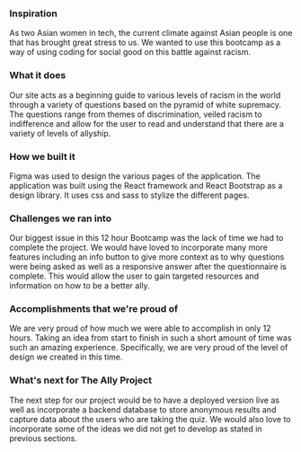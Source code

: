 ### Inspiration
As two Asian women in tech, the current climate against Asian people is one that has brought great stress to us. We wanted to use this bootcamp as a way of using coding for social good on this battle against racism.

### What it does
Our site acts as a beginning guide to various levels of racism in the world through a variety of questions based on the pyramid of white supremacy. The questions range from themes of discrimination, veiled racism to indifference and allow for the user to read and understand that there are a variety of levels of allyship.

### How we built it
Figma was used to design the various pages of the application. The application was built using the React framework and React Bootstrap as a design library. It uses css and sass to stylize the different pages.

### Challenges we ran into
Our biggest issue in this 12 hour Bootcamp was the lack of time we had to complete the project. We would have loved to incorporate many more features including an info button to give more context as to why questions were being asked as well as a responsive answer after the questionnaire is complete. This would allow the user to gain targeted resources and information on how to be a better ally.

### Accomplishments that we're proud of
We are very proud of how much we were able to accomplish in only 12 hours. Taking an idea from start to finish in such a short amount of time was such an amazing experience. Specifically, we are very proud of the level of design we created in this time.

### What's next for The Ally Project
The next step for our project would be to have a deployed version live as well as incorporate a backend database to store anonymous results and capture data about the users who are taking the quiz. We would also love to incorporate some of the ideas we did not get to develop as stated in previous sections.

